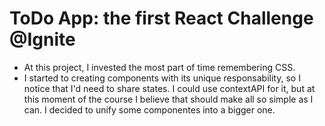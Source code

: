# ToDo App: the first React Challenge @Ignite

- At this project, I invested the most part of time remembering CSS.
- I started to creating components with its unique responsability, so I notice that I'd need to share states. I could use contextAPI for it, but at this moment of the course I believe that should make all so simple as I can. I decided to unify some componentes into a bigger one.
